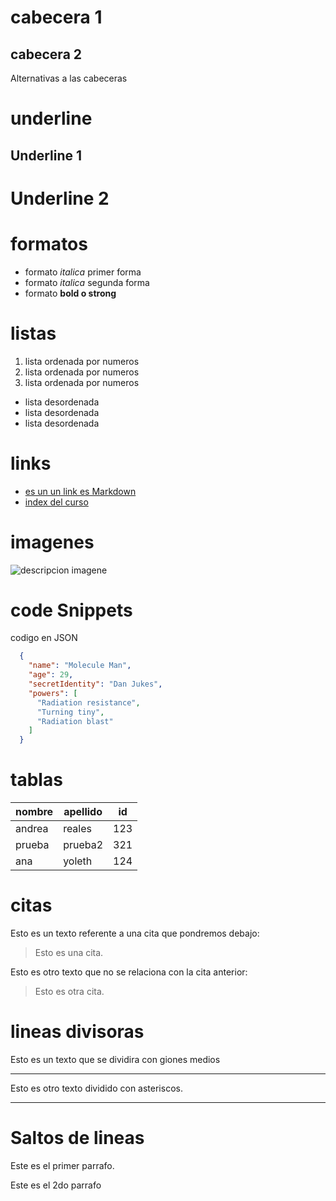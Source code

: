 # cabecera 1

## cabecera 2

Alternativas a las cabeceras


# underline 
Underline 1
------

Underline 2
====== 

# formatos
- formato *italica* primer forma
- formato _italica_ segunda forma
- formato **bold o strong** 

# listas

1. lista ordenada por numeros
1. lista ordenada por numeros
1. lista ordenada por numeros

- lista desordenada
- lista desordenada
- lista desordenada

# links 

- [es un un link es Markdown](http://www.google.com)
- [index del curso](index.html)

# imagenes

![descripcion imagene](https://logosmarcas.com/wp-content/uploads/2017/01/GitHub-Logo.png)


# code Snippets
codigo en JSON
```JSON
  {
    "name": "Molecule Man",
    "age": 29,
    "secretIdentity": "Dan Jukes",
    "powers": [
      "Radiation resistance",
      "Turning tiny",
      "Radiation blast"
    ]
  }
```

# tablas

| nombre | apellido | id |
| ------ | -------- | ------ | 
| andrea | reales   | 123 |
| prueba | prueba2 | 321 |
| ana | yoleth | 124

# citas

Esto es un texto referente a una cita que pondremos debajo:
> Esto es una cita.

Esto es otro texto que no se relaciona con la cita anterior:
> Esto es otra cita.

# lineas divisoras
Esto es un texto que se dividira con giones medios

---
Esto es otro texto dividido con asteriscos.

***

# Saltos de lineas
Este es el primer parrafo. 

Este es el 2do parrafo

